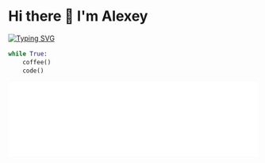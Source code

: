 # Hi there 👋 I'm Alexey

[![Typing SVG](https://readme-typing-svg.herokuapp.com?color=%2336BCF7&lines=Python+Backend+Developer&repeat=False)](https://git.io/typing-svg)

```python
while True:
    coffee()
    code()
```
<p align="center">
  <a href="[https://aabarabanov.github.io](https://aabarabanov.github.io)">
    <img src="assets/banner.svg" alt="Banner">
  </a>
</p>

